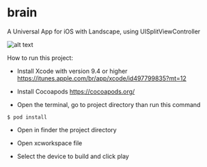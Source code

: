 # brain
A Universal App for iOS with Landscape, using UISplitViewController

![alt text](https://www.iconsdb.com/icons/preview/tropical-blue/brain-2-xxl.png)

How to run this project:

* Install Xcode with version 9.4 or higher
https://itunes.apple.com/br/app/xcode/id497799835?mt=12

* Install Cocoapods
https://cocoapods.org/

* Open the terminal, go to project directory than run this command

```
$ pod install
```

* Open in finder the project directory

* Open xcworkspace file

* Select the device to build and click play
